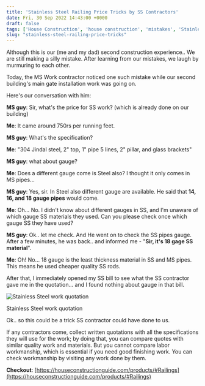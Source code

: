 ```yaml
---
title: 'Stainless Steel Railing Price Tricks by SS Contractors'
date: Fri, 30 Sep 2022 14:43:00 +0000
draft: false
tags: ['House Construction', 'house construction', 'mistakes', 'Stainless steel', 'tips']
slug: "stainless-steel-railing-price-tricks"
---
```


Although this is our (me and my dad) second construction experience.. We are still making a silly mistake. After learning from our mistakes, we laugh by murmuring to each other.

Today, the MS Work contractor noticed one such mistake while our second building's main gate installation work was going on.

Here's our conversation with him:

**MS guy**: Sir, what's the price for SS work? (which is already done on our building)

**Me**: It came around 750rs per running feet.

**MS guy**: What's the specification?

**Me**: "304 Jindal steel, 2" top, 1" pipe 5 lines, 2" pillar, and glass brackets"

**MS guy**: what about gauge?

**Me**: Does a different gauge come is Steel also? I thought it only comes in MS pipes…

**MS guy**: Yes, sir. In Steel also different gauge are available. He said that **14, 16, and 18 gauge pipes** would come.

**Me**: Oh… No. I didn't know about different gauges in SS, and I'm unaware of which gauge SS materials they used. Can you please check once which gauge SS they have used?

**MS guy**: Ok.. let me check. And He went on to check the SS pipes gauge. After a few minutes, he was back.. and informed me - "**Sir, it's 18 gage SS material**".

**Me**: Oh! No… 18 gauge is the least thickness material in SS and MS pipes. This means he used cheaper quality SS rods.

After that, I immediately opened my SS bill to see what the SS contractor gave me in the quotation… and I found nothing about gauge in that bill.

![Stainless Steel work quotation ](/images/2022/09/ss-work-quotation.jpg)

Stainless Steel work quotation

Ok.. so this could be a trick SS contractor could have done to us.

If any contractors come, collect written quotations with all the specifications they will use for the work; by doing that, you can compare quotes with similar quality work and materials. But you cannot compare labor workmanship, which is essential if you need good finishing work. You can check workmanship by visiting any work done by them.

**Checkout**: [https://houseconstructionguide.com/products/#Railings](https://houseconstructionguide.com/products/#Railings)